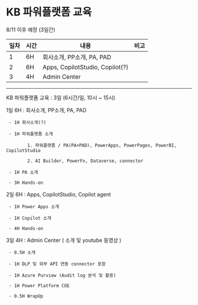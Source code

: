 # KB 파워플랫폼 교육

8/11 이후 예정 (3일간)


|일차|시간|내용|비고|
|---|----|---------------------------------|----|
| 1 | 6H | 회사소개, PP소개, PA, PAD        |    |
| 2 | 6H | Apps, CopilotStudio, Copilot(?) |    |
| 3 | 4H | Admin Center                    |    |

----

KB 파워플랫폼 교육 : 3일 (6시간/일, 10시 ~ 15시) 

   1일 6H : 회사소개, PP소개, PA, PAD   
   
     - 1H 회사소개(?) 
     
     - 1H 파워플랫폼 소개  
     
            1. 파워플랫폼 / PA(PA+PAD), PowerApps, PowerPages, PowerBI, CopilotStudio 
            
            2. AI Builder, PowerFx, Dataverse, connector 
            
     - 1H PA 소개  

     - 3H Hands-on  
     
   2일 6H : Apps, CopilotStudio, Copilot agent  
   
     - 1H Power Apps 소개  

     - 1H Copilot 소개  
     
     - 4H Hands-on 
     
   3일 4H : Admin Center ( 소개 및 youtube 동영상 ) 
   
     - 0.5H 소개 
      
     - 1H DLP 및 외부 API 연동 connector 포함  
      
     - 1H Azure Purview (Audit log 분석 및 활용)  
     
     - 1H Power Platform COE 

     - 0.5H WrapUp 
